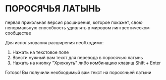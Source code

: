 # ПОРОСЯЧЬЯ ЛАТЫНЬ
первая прикольная версия расширения, которое покажет, свою ненормальную способность удивлять в мировом лингвестическом сообществе

Для использования расширения необходимо:

1. Нажать на текстовое поле
2. Ввести нужный вам текст для перевода в поросячью латынь
3. Нажать на кнопку "Хрюкнуть" либо комбинацию клавиш Shift + Enter

Готово! Вы получили необходимый вам текст на поросячьей латыни
